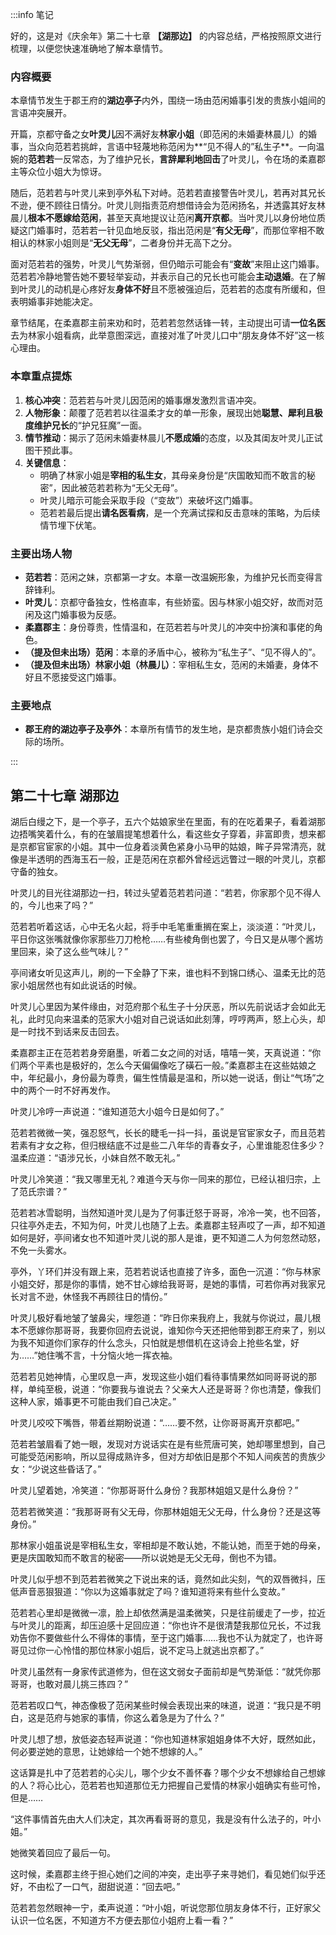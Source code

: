 :::info 笔记

好的，这是对《庆余年》第二十七章 **【湖那边】** 的内容总结，严格按照原文进行梳理，以便您快速准确地了解本章情节。

### 内容概要

本章情节发生于郡王府的**湖边亭子**内外，围绕一场由范闲婚事引发的贵族小姐间的言语冲突展开。

开篇，京都守备之女**叶灵儿**因不满好友**林家小姐**（即范闲的未婚妻林晨儿）的婚事，当众向范若若挑衅，言语中轻蔑地称范闲为**“见不得人的”私生子**。一向温婉的**范若若**一反常态，为了维护兄长，**言辞犀利地回击**了叶灵儿，令在场的柔嘉郡主等众位小姐大为惊讶。

随后，范若若与叶灵儿来到亭外私下对峙。范若若直接警告叶灵儿，若再对其兄长不逊，便不顾往日情分。叶灵儿则指责范府想借诗会为范闲扬名，并透露其好友林晨儿**根本不愿嫁给范闲**，甚至天真地提议让范闲**离开京都**。当叶灵儿以身份地位质疑这门婚事时，范若若一针见血地反驳，指出范闲是“**有父无母**”，而那位宰相不敢相认的林家小姐则是“**无父无母**”，二者身份并无高下之分。

面对范若若的强势，叶灵儿气势渐弱，但仍暗示可能会有“**变故**”来阻止这门婚事。范若若冷静地警告她不要轻举妄动，并表示自己的兄长也可能会**主动退婚**。在了解到叶灵儿的动机是心疼好友**身体不好**且不愿被强迫后，范若若的态度有所缓和，但表明婚事非她能决定。

章节结尾，在柔嘉郡主前来劝和时，范若若忽然话锋一转，主动提出可请**一位名医**去为林家小姐看病，此举意图深远，直接对准了叶灵儿口中“朋友身体不好”这一核心理由。

### 本章重点提炼

1.  **核心冲突**：范若若与叶灵儿因范闲的婚事爆发激烈言语冲突。
2.  **人物形象**：颠覆了范若若以往温柔才女的单一形象，展现出她**聪慧、犀利且极度维护兄长**的“护兄狂魔”一面。
3.  **情节推动**：揭示了范闲未婚妻林晨儿**不愿成婚**的态度，以及其闺友叶灵儿正试图干预此事。
4.  **关键信息**：
    *   明确了林家小姐是**宰相的私生女**，其母亲身份是“庆国敢知而不敢言的秘密”，因此被范若若称为“无父无母”。
    *   叶灵儿暗示可能会采取手段（“变故”）来破坏这门婚事。
    *   范若若最后提出**请名医看病**，是一个充满试探和反击意味的策略，为后续情节埋下伏笔。

### 主要出场人物

*   **范若若**：范闲之妹，京都第一才女。本章一改温婉形象，为维护兄长而变得言辞锋利。
*   **叶灵儿**：京都守备独女，性格直率，有些娇蛮。因与林家小姐交好，故而对范闲及这门婚事极为反感。
*   **柔嘉郡主**：身份尊贵，性情温和，在范若若与叶灵儿的冲突中扮演和事佬的角色。
*   **（提及但未出场）范闲**：本章的矛盾中心，被称为“私生子”、“见不得人的”。
*   **（提及但未出场）林家小姐（林晨儿）**：宰相私生女，范闲的未婚妻，身体不好且不愿接受这门婚事。

### 主要地点

*   **郡王府的湖边亭子及亭外**：本章所有情节的发生地，是京都贵族小姐们诗会交际的场所。

:::

## 第二十七章 **湖那边**

湖后白缦之下，是一个亭子，五六个姑娘家坐在里面，有的在吃着果子，看着湖那边捂嘴笑着什么，有的在皱眉提笔想着什么，看这些女子穿着，非富即贵，想来都是京都官宦家的小姐。其中一位身着淡黄色紧身小马甲的姑娘，眸子异常清亮，就像是半透明的西海玉石一般，正是范闲在京都外曾经远远瞥过一眼的叶灵儿，京都守备的独女。

叶灵儿的目光往湖那边一扫，转过头望着范若若问道：“若若，你家那个见不得人的，今儿也来了吗？”

范若若听着这话，心中无名火起，将手中毛笔重重搁在案上，淡淡道：“叶灵儿，平日你这张嘴就像你家那些刀刀枪枪……有些棱角倒也罢了，今日又是从哪个酱坊里回来，染了这么些气味儿？”

亭间诸女听见这声儿，刷的一下全静了下来，谁也料不到锦口绣心、温柔无比的范家小姐居然也有如此说话的时候。

叶灵儿心里因为某件缘由，对范府那个私生子十分厌恶，所以先前说话才会如此无礼，此时见向来温柔的范家大小姐对自己说话如此刻薄，哼哼两声，怒上心头，却是一时找不到话来反击回去。

柔嘉郡主正在范若若身旁磨墨，听着二女之间的对话，嘻嘻一笑，天真说道：“你们两个平素也是极好的，怎么今天偏偏像吃了磺石一般。”柔嘉郡主在这些姑娘之中，年纪最小，身份最为尊贵，偏生性情最是温和，所以她一说话，倒让“气场”之中的两个一时不好再发作。

叶灵儿冷哼一声说道：“谁知道范大小姐今日是如何了。”

范若若微微一笑，强忍怒气，长长的睫毛一抖一抖，虽说是官宦家女子，而且范若若素有才女之称，但归根结底不过是些二八年华的青春女子，心里谁能忍住多少？温柔应道：“语涉兄长，小妹自然不敢无礼。”

叶灵儿冷笑道：“我又哪里无礼？难道今天与你一同来的那位，已经认祖归宗，上了范氏宗谱？”

范若若冰雪聪明，当然知道叶灵儿是为了何事迁怒于哥哥，冷冷一笑，也不回答，只往亭外走去，不知为何，叶灵儿也随了上去。柔嘉郡主轻声哎了一声，却不知道如何是好，亭间诸女也不知道叶灵儿说的那人是谁，更不知道二人为何忽然动怒，不免一头雾水。

亭外，丫环们并没有跟上来，范若若说话也直接了许多，面色一沉道：“你与林家小姐交好，那是你的事情，她不甘心嫁给我哥哥，是她的事情，可若你再对我家兄长对言不逊，休怪我不再顾往日的情份。”

叶灵儿极好看地皱了皱鼻尖，埋怨道：“昨日你来我府上，我就与你说过，晨儿根本不愿嫁你那哥哥，我要你回府去说说，谁知你今天还把他带到郡王府来了，别以为我不知道你们家存的什么念头，只怕就是想借机在这诗会上抢些名堂，好为……”她住嘴不言，十分恼火地一挥衣袖。

范若若见她神情，心里叹息一声，发现这些小姐们看待事情果然如同哥哥说的那样，单纯至极，说道：“你要我与谁说去？父亲大人还是哥哥？你也清楚，像我们这种人家，婚事更不可能由我们自己决定。”

叶灵儿咬咬下嘴唇，带着丝期盼说道：“……要不然，让你哥哥离开京都吧。”

范若若皱眉看了她一眼，发现对方说话实在是有些荒唐可笑，她却哪里想到，自己可能受范闲影响，所以显得成熟许多，但对方却依旧是那个不知人间疾苦的贵族少女：“少说这些昏话了。”

叶灵儿望着她，冷笑道：“你那哥哥什么身份？我那林姐姐又是什么身份？”

范若若微笑道：“我那哥哥有父无母，你那林姐姐无父无母，什么身份？还是这等身份。”

那林家小姐虽说是宰相私生女，宰相却是不敢认她，不能认她，而至于她的母亲，更是庆国敢知而不敢言的秘密——所以说她是无父无母，倒也不为错。

叶灵儿似乎想不到范若若微笑之下说出来的话，竟然如此尖刻，气的双唇微抖，压低声音恶狠狠道：“你以为这婚事就定了吗？谁知道将来有些什么变故。”

范若若心里却是微微一凛，脸上却依然满是温柔微笑，只是往前缓走了一步，拉近与叶灵儿的距离，却压迫感十足回应道：“你也许不是很清楚我那位兄长，不过我劝告你不要做些什么不得体的事情，至于这门婚事……我也不认为就定了，也许哥哥见过你一心怜惜的那位林家小姐后，说不定马上就逃出京都了。”

叶灵儿虽然有一身家传武道修为，但在这文弱女子面前却是气势渐低：“就凭你那哥哥，也敢对晨儿挑三拣四？”

范若若叹口气，神态像极了范闲某些时候会表现出来的味道，说道：“我只是不明白，这是范府与她家的事情，你这么着急是为了什么？”

叶灵儿想了想，放低姿态轻声说道：“你也知道林家姐姐身体不大好，既然如此，何必要逆她的意思，让她嫁给一个她不想嫁的人。”

这话算是扎中了范若若的心尖儿，哪个少女不善怀春？哪个少女不想嫁给自己想嫁的人？将心比心，范若若也知道那位无力把握自己爱情的林家小姐确实有些可怜，但是……

“这件事情首先由大人们决定，其次再看哥哥的意见，我是没有什么法子的，叶小姐。”

她微笑着回应了最后一句。

这时候，柔嘉郡主终于担心她们之间的冲突，走出亭子来寻她们，看见她们似乎还好，不由松了一口气，甜甜说道：“回去吧。”

范若若忽然眼神一宁，柔声说道：“叶小姐，听说您那位朋友身体不行，正好家父认识一位名医，不知道方不方便去那位小姐府上看一看？”


